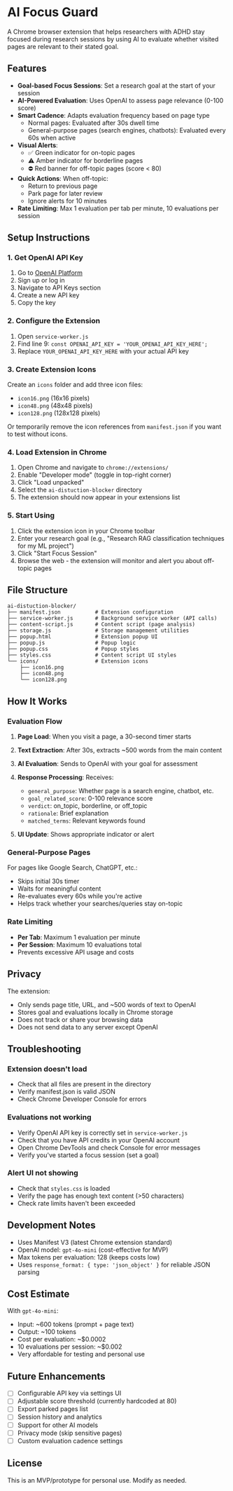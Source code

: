 # AI Focus Guard

A Chrome browser extension that helps researchers with ADHD stay focused during research sessions by using AI to evaluate whether visited pages are relevant to their stated goal.

## Features

- **Goal-based Focus Sessions**: Set a research goal at the start of your session
- **AI-Powered Evaluation**: Uses OpenAI to assess page relevance (0-100 score)
- **Smart Cadence**: Adapts evaluation frequency based on page type
  - Normal pages: Evaluated after 30s dwell time
  - General-purpose pages (search engines, chatbots): Evaluated every 60s when active
- **Visual Alerts**:
  - ✅ Green indicator for on-topic pages
  - ⚠️ Amber indicator for borderline pages
  - ⛔ Red banner for off-topic pages (score < 80)
- **Quick Actions**: When off-topic:
  - Return to previous page
  - Park page for later review
  - Ignore alerts for 10 minutes
- **Rate Limiting**: Max 1 evaluation per tab per minute, 10 evaluations per session

## Setup Instructions

### 1. Get OpenAI API Key

1. Go to [OpenAI Platform](https://platform.openai.com/)
2. Sign up or log in
3. Navigate to API Keys section
4. Create a new API key
5. Copy the key

### 2. Configure the Extension

1. Open `service-worker.js`
2. Find line 9: `const OPENAI_API_KEY = 'YOUR_OPENAI_API_KEY_HERE';`
3. Replace `YOUR_OPENAI_API_KEY_HERE` with your actual API key

### 3. Create Extension Icons

Create an `icons` folder and add three icon files:
- `icon16.png` (16x16 pixels)
- `icon48.png` (48x48 pixels)
- `icon128.png` (128x128 pixels)

Or temporarily remove the icon references from `manifest.json` if you want to test without icons.

### 4. Load Extension in Chrome

1. Open Chrome and navigate to `chrome://extensions/`
2. Enable "Developer mode" (toggle in top-right corner)
3. Click "Load unpacked"
4. Select the `ai-distuction-blocker` directory
5. The extension should now appear in your extensions list

### 5. Start Using

1. Click the extension icon in your Chrome toolbar
2. Enter your research goal (e.g., "Research RAG classification techniques for my ML project")
3. Click "Start Focus Session"
4. Browse the web - the extension will monitor and alert you about off-topic pages

## File Structure

```
ai-distuction-blocker/
├── manifest.json           # Extension configuration
├── service-worker.js       # Background service worker (API calls)
├── content-script.js       # Content script (page analysis)
├── storage.js              # Storage management utilities
├── popup.html              # Extension popup UI
├── popup.js                # Popup logic
├── popup.css               # Popup styles
├── styles.css              # Content script UI styles
└── icons/                  # Extension icons
    ├── icon16.png
    ├── icon48.png
    └── icon128.png
```

## How It Works

### Evaluation Flow

1. **Page Load**: When you visit a page, a 30-second timer starts
2. **Text Extraction**: After 30s, extracts ~500 words from the main content
3. **AI Evaluation**: Sends to OpenAI with your goal for assessment
4. **Response Processing**: Receives:
   - `general_purpose`: Whether page is a search engine, chatbot, etc.
   - `goal_related_score`: 0-100 relevance score
   - `verdict`: on_topic, borderline, or off_topic
   - `rationale`: Brief explanation
   - `matched_terms`: Relevant keywords found

5. **UI Update**: Shows appropriate indicator or alert

### General-Purpose Pages

For pages like Google Search, ChatGPT, etc.:
- Skips initial 30s timer
- Waits for meaningful content
- Re-evaluates every 60s while you're active
- Helps track whether your searches/queries stay on-topic

### Rate Limiting

- **Per Tab**: Maximum 1 evaluation per minute
- **Per Session**: Maximum 10 evaluations total
- Prevents excessive API usage and costs

## Privacy

The extension:
- Only sends page title, URL, and ~500 words of text to OpenAI
- Stores goal and evaluations locally in Chrome storage
- Does not track or share your browsing data
- Does not send data to any server except OpenAI

## Troubleshooting

### Extension doesn't load
- Check that all files are present in the directory
- Verify manifest.json is valid JSON
- Check Chrome Developer Console for errors

### Evaluations not working
- Verify OpenAI API key is correctly set in `service-worker.js`
- Check that you have API credits in your OpenAI account
- Open Chrome DevTools and check Console for error messages
- Verify you've started a focus session (set a goal)

### Alert UI not showing
- Check that `styles.css` is loaded
- Verify the page has enough text content (>50 characters)
- Check rate limits haven't been exceeded

## Development Notes

- Uses Manifest V3 (latest Chrome extension standard)
- OpenAI model: `gpt-4o-mini` (cost-effective for MVP)
- Max tokens per evaluation: 128 (keeps costs low)
- Uses `response_format: { type: 'json_object' }` for reliable JSON parsing

## Cost Estimate

With `gpt-4o-mini`:
- Input: ~600 tokens (prompt + page text)
- Output: ~100 tokens
- Cost per evaluation: ~$0.0002
- 10 evaluations per session: ~$0.002
- Very affordable for testing and personal use

## Future Enhancements

- [ ] Configurable API key via settings UI
- [ ] Adjustable score threshold (currently hardcoded at 80)
- [ ] Export parked pages list
- [ ] Session history and analytics
- [ ] Support for other AI models
- [ ] Privacy mode (skip sensitive pages)
- [ ] Custom evaluation cadence settings

## License

This is an MVP/prototype for personal use. Modify as needed.
